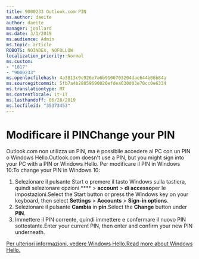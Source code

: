 ```yaml
---
title: 9000233 Outlook.com PIN
ms.author: daeite
author: daeite
manager: joallard
ms.date: 3/1/2019
ms.audience: Admin
ms.topic: article
ROBOTS: NOINDEX, NOFOLLOW
localization_priority: Normal
ms.custom:
- "1817"
- "9000233"
ms.openlocfilehash: 4a3813c9c926e7a6b9106703204dae644b06b84a
ms.sourcegitcommit: 5fb7a4b28859690020efdea630d03e70cc0e6334
ms.translationtype: MT
ms.contentlocale: it-IT
ms.lasthandoff: 06/28/2019
ms.locfileid: "35373453"
---
```

# <a name="change-your-pin"></a><span data-ttu-id="4bc3d-102">Modificare il PIN</span><span class="sxs-lookup"><span data-stu-id="4bc3d-102">Change your PIN</span></span>

<span data-ttu-id="4bc3d-103">Outlook.com non utilizza un PIN, ma è possibile accedere al PC con un PIN o Windows Hello.</span><span class="sxs-lookup"><span data-stu-id="4bc3d-103">Outlook.com doesn't use a PIN, but you might sign into your PC with a PIN or Windows Hello.</span></span> <span data-ttu-id="4bc3d-104">Per modificare il PIN in Windows 10:</span><span class="sxs-lookup"><span data-stu-id="4bc3d-104">To change your PIN in Windows 10:</span></span>

1. <span data-ttu-id="4bc3d-105">Selezionare il pulsante Start o premere il tasto Windows sulla tastiera, quindi selezionare opzioni \*\*\*\* > **account** > **di accesso**per le impostazioni.</span><span class="sxs-lookup"><span data-stu-id="4bc3d-105">Select the Start button or press the Windows key on your keyboard, then select **Settings** > **Accounts** > **Sign-in options**.</span></span>
2. <span data-ttu-id="4bc3d-106">Selezionare il pulsante **Cambia** in **pin**.</span><span class="sxs-lookup"><span data-stu-id="4bc3d-106">Select the **Change** button under **PIN**.</span></span>
3. <span data-ttu-id="4bc3d-107">Immettere il PIN corrente, quindi immettere e confermare il nuovo PIN sottostante.</span><span class="sxs-lookup"><span data-stu-id="4bc3d-107">Enter your current PIN, then enter and confirm your new PIN underneath.</span></span>

[<span data-ttu-id="4bc3d-108">Per ulteriori informazioni, vedere Windows Hello.</span><span class="sxs-lookup"><span data-stu-id="4bc3d-108">Read more about Windows Hello.</span></span>](https://support.microsoft.com/help/17215/)